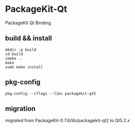 # PackageKit-Qt

PackageKit Qt Binding

## build && install

```
mkdir -p build
cd build
cmake ..
make
sudo make install
```

## pkg-config

```
pkg-config --cflags --libs packagekit-qt5 
```

## migration

migrated from PackageKit-0.7.6/lib/packagekit-qt2 to Qt5.2.x
